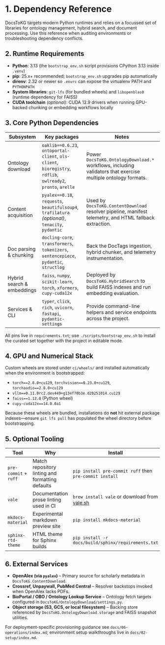 # 1. Dependency Reference

DocsToKG targets modern Python runtimes and relies on a focussed set of libraries for
ontology management, hybrid search, and document processing. Use this reference when
auditing environments or troubleshooting dependency conflicts.

## 2. Runtime Requirements

- **Python**: 3.13 (the `bootstrap_env.sh` script provisions CPython 3.13 inside `.venv`)
- **pip**: 25.x+ recommended; `bootstrap_env.sh` upgrades pip automatically
- **direnv**: 2.32 or newer so `.envrc` can expose the virtualenv PATH and `PYTHONPATH`
- **System libraries**: `git-lfs` (for bundled wheels) and `libopenblas0` (runtime dependency for FAISS)
- **CUDA toolchain** *(optional)*: CUDA 12.9 drivers when running GPU-backed chunking or embedding workflows locally

## 3. Core Python Dependencies

| Subsystem | Key packages | Notes |
|-----------|--------------|-------|
| Ontology download | `oaklib==0.6.23`, `ontoportal-client`, `ols-client`, `bioregistry`, `rdflib`, `owlready2`, `pronto`, `arelle` | Power `DocsToKG.OntologyDownload.*` workflows, including validators that exercise multiple ontology formats. |
| Content acquisition | `pyalex==0.18`, `requests`, `beautifulsoup4`, `trafilatura` *(optional)*, `tenacity`, `pydantic` | Used by `DocsToKG.ContentDownload` resolver pipeline, manifest telemetry, and HTML fallback extraction. |
| Doc parsing & chunking | `docling-core`, `transformers`, `tokenizers`, `sentencepiece`, `pydantic`, `structlog` | Back the DocTags ingestion, hybrid chunker, and telemetry instrumentation. |
| Hybrid search & embeddings | `faiss`, `numpy`, `scikit-learn`, `torch`, `xformers`, `cupy-cuda12x` | Deployed by `DocsToKG.HybridSearch` to build FAISS indexes and run embedding evaluation. |
| Services & CLI | `typer`, `click`, `rich`, `uvicorn`, `fastapi`, `pydantic-settings` | Provide command-line helpers and service endpoints across the project. |

All pins live in `requirements.txt`; use `./scripts/bootstrap_env.sh` to install the curated set together with the project in editable mode.

## 4. GPU and Numerical Stack

Custom wheels are stored under `ci/wheels/` and installed automatically when the environment is bootstrapped:

- `torch==2.8.0+cu129`, `torchvision==0.23.0+cu129`, `torchaudio==2.8.0+cu129`
- `vllm==0.11.0rc2.dev449+g134f70b3e.d20251014.cu129`
- `faiss==1.12.0` (Python wheel)
- `cupy-cuda12x==14.0.0a1`

Because these wheels are bundled, installations do **not** hit external package indexes—ensure `git lfs pull` has populated the wheel directory before bootstrapping.

## 5. Optional Tooling

| Tool | Why | Install |
|------|-----|---------|
| `pre-commit` + `ruff` | Match repository linting and formatting defaults | `pip install pre-commit ruff` then `pre-commit install` |
| `vale` | Documentation prose linting used in CI | `brew install vale` or download from [vale.sh](https://vale.sh) |
| `mkdocs-material` | Experimental markdown preview site | `pip install mkdocs-material` |
| `sphinx-rtd-theme` | HTML theme for Sphinx builds | `pip install -r docs/build/sphinx/requirements.txt` |

## 6. External Services

- **OpenAlex (via `pyalex`)** – Primary source for scholarly metadata in `DocsToKG.ContentDownload`.
- **Crossref, Unpaywall, PubMed Central** – Resolver backstops invoked when OpenAlex lacks PDFs.
- **BioPortal / OBO / Ontology Lookup Service** – Ontology fetch targets configured in `DocsToKG/OntologyDownload/settings.py`.
- **Object storage (S3, GCS, or local filesystem)** – Backing store referenced by `DocsToKG.OntologyDownload.storage` and FAISS snapshot utilities.

For deployment-specific provisioning guidance see `docs/06-operations/index.md`; environment setup walkthroughs live in `docs/02-setup/index.md`.
